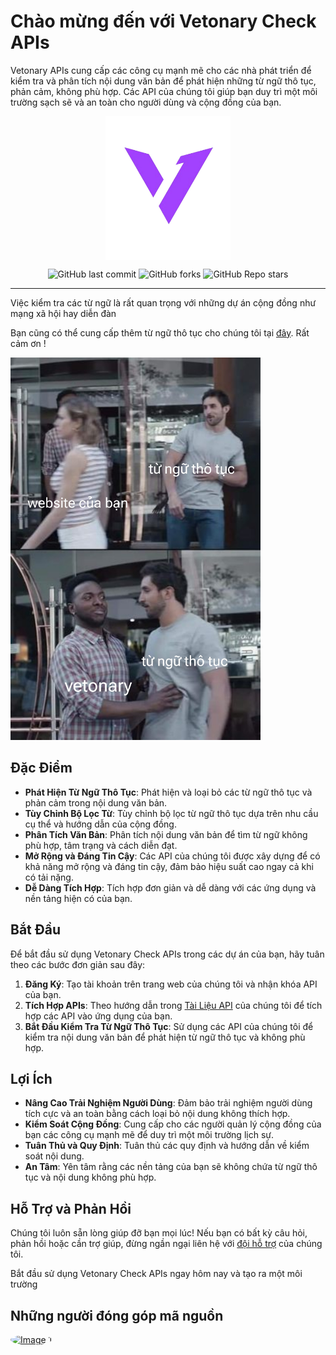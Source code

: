 # Chào mừng đến với Vetonary Check APIs

Vetonary APIs cung cấp các công cụ mạnh mẽ cho các nhà phát triển để kiểm tra và phân tích nội dung văn bản để phát hiện những từ ngữ thô tục, phản cảm, không phù hợp. Các API của chúng tôi giúp bạn duy trì một môi trường sạch sẽ và an toàn cho người dùng và cộng đồng của bạn.

<!-- ![](./images/81c6bf9dd803755d2c12.jpg) -->
<!-- ![](./images/image-removebg-preview%20(2).png) -->
<div style="text-align: center;">
    <img width="200px" align="center" src="./images/logo-vetonary.png"></img>

   ![GitHub last commit](https://img.shields.io/github/last-commit/theanishtar/vetonary)
  ![GitHub forks](https://img.shields.io/github/forks/theanishtar/vietnamese-bad-words-detector)
  ![GitHub Repo stars](https://img.shields.io/github/stars/theanishtar/vietnamese-bad-words-detector)
</div>

---

Việc kiểm tra các từ ngữ là rất quan trọng với những dự án cộng đồng như mạng xã hội hay diễn đàn

Bạn cũng có thể cung cấp thêm từ ngữ thô tục cho chúng tôi tại [đây](). Rất cảm ơn !

<img width="400px" src="./images/81c6bf9dd803755d2c12.jpg"></img>

## Đặc Điểm

- **Phát Hiện Từ Ngữ Thô Tục**: Phát hiện và loại bỏ các từ ngữ thô tục và phản cảm trong nội dung văn bản.
- **Tùy Chỉnh Bộ Lọc Từ**: Tùy chỉnh bộ lọc từ ngữ thô tục dựa trên nhu cầu cụ thể và hướng dẫn của cộng đồng.
- **Phân Tích Văn Bản**: Phân tích nội dung văn bản để tìm từ ngữ không phù hợp, tâm trạng và cách diễn đạt.
- **Mở Rộng và Đáng Tin Cậy**: Các API của chúng tôi được xây dựng để có khả năng mở rộng và đáng tin cậy, đảm bảo hiệu suất cao ngay cả khi có tải nặng.
- **Dễ Dàng Tích Hợp**: Tích hợp đơn giản và dễ dàng với các ứng dụng và nền tảng hiện có của bạn.

## Bắt Đầu

Để bắt đầu sử dụng Vetonary Check APIs trong các dự án của bạn, hãy tuân theo các bước đơn giản sau đây:

1. **Đăng Ký**: Tạo tài khoản trên trang web của chúng tôi và nhận khóa API của bạn.
2. **Tích Hợp APIs**: Theo hướng dẫn trong [Tài Liệu API](apis.md) của chúng tôi để tích hợp các API vào ứng dụng của bạn.
3. **Bắt Đầu Kiểm Tra Từ Ngữ Thô Tục**: Sử dụng các API của chúng tôi để kiểm tra nội dung văn bản để phát hiện từ ngữ thô tục và không phù hợp.

## Lợi Ích

- **Nâng Cao Trải Nghiệm Người Dùng**: Đảm bảo trải nghiệm người dùng tích cực và an toàn bằng cách loại bỏ nội dung không thích hợp.
- **Kiểm Soát Cộng Đồng**: Cung cấp cho các người quản lý cộng đồng của bạn các công cụ mạnh mẽ để duy trì một môi trường lịch sự.
- **Tuân Thủ và Quy Định**: Tuân thủ các quy định và hướng dẫn về kiểm soát nội dung.
- **An Tâm**: Yên tâm rằng các nền tảng của bạn sẽ không chứa từ ngữ thô tục và nội dung không phù hợp.

## Hỗ Trợ và Phản Hồi

Chúng tôi luôn sẵn lòng giúp đỡ bạn mọi lúc! Nếu bạn có bất kỳ câu hỏi, phản hồi hoặc cần trợ giúp, đừng ngần ngại liên hệ với [đội hỗ trợ](mailto:support@vatonary.com) của chúng tôi.

Bắt đầu sử dụng Vetonary Check APIs ngay hôm nay và tạo ra một môi trường

## Những người đóng góp mã nguồn

<ul style="list-style-type: none; padding: 0; margin: 0;">
    <li style="display: inline-block; margin-right: 10px;">
        <a href="https://github.com/theanishtar"><img src="https://avatars.githubusercontent.com/u/89396036?v=4" alt="Image 1" style="border-radius: 50%; width: 30px; height: 30px;"></a>
    </li>
    <!-- Add more images as needed -->
</ul>